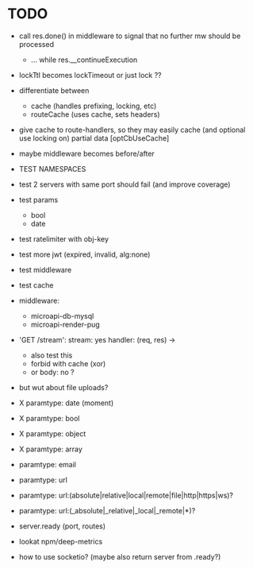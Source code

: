 
# TODO

- call res.done() in middleware to signal that no further mw should be processed
  - ... while res.__continueExecution

- lockTtl becomes lockTimeout or just lock ??
- differentiate between
  - cache (handles prefixing, locking, etc)
  - routeCache (uses cache, sets headers)
- give cache to route-handlers, so they may easily cache
  (and optional use locking on) partial data [optCbUseCache]

- maybe middleware becomes before/after

- TEST NAMESPACES
- test 2 servers with same port should fail (and improve coverage)
- test params
  - bool
  - date
- test ratelimiter with obj-key
- test more jwt (expired, invalid, alg:none)
- test middleware
- test cache


- middleware:
  - microapi-db-mysql
  - microapi-render-pug

- 'GET /stream':
    stream: yes
    handler: (req, res) ->
  - also test this
  - forbid with cache (xor)
  - or body: no ?


- but wut about file uploads?


- X paramtype: date (moment)
- X paramtype: bool
- X paramtype: object
- X paramtype: array
- paramtype: email
- paramtype: url
- paramtype: url:(absolute|relative|local|remote|file|http|https|ws)?
- paramtype: url:(_absolute|_relative|_local|_remote|*)?

- server.ready (port, routes)
- lookat npm/deep-metrics

- how to use socketio? (maybe also return server from .ready?)



